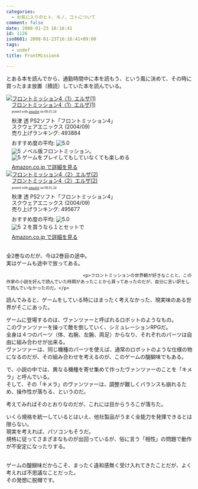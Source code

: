 ```yaml
---
categories:
  - お気に入りのヒト、モノ、コトについて
comment: false
date: 2008-01-23 16:16:41
id: 1126
iso8601: 2008-01-23T16:16:41+09:00
tags:
  - undef
title: FrontMission4

---
```


<div class="entry-body">
                                 <p>とある本を読んでから、通勤時間中に本を読もう、という風に決めて、その時に買ったまま放置（積読）していた本を読んでいる。</p>

<div class="amazlet-box" style="margin-bottom:0px;"><div class="amazlet-image" style="float:left;"><a href="http://www.amazon.co.jp/exec/obidos/ASIN/4757512899/nqounet-22/ref=nosim/" name="amazletlink" target="_blank" id="amazletlink"><img src="http://images-jp.amazon.com/images/G/09/icons/books/comingsoon_books.gif" alt="フロントミッション4〈1〉エルザ(1)" style="border: none;" /></a></div><div class="amazlet-info" style="float:left;margin-left:15px;line-height:120%"><div class="amazlet-name" style="margin-bottom:10px;line-height:120%"><a href="http://www.amazon.co.jp/exec/obidos/ASIN/4757512899/nqounet-22/ref=nosim/" name="amazletlink" target="_blank" id="amazletlink">フロントミッション4〈1〉エルザ(1)</a><div class="amazlet-powered-date" style="font-size:7pt;margin-top:5px;font-family:verdana;line-height:120%">posted with <a href="http://app.amazlet.com/amazlet/" title="フロントミッション4〈1〉エルザ(1)" target="_blank">amazlet</a> on 08.01.24</div></div><div class="amazlet-detail">秋津 透 PS2ソフト「フロントミッション4」 <br />スクウェアエニックス (2004/09)<br />売り上げランキング: 493884<br /></div><div class="amazlet-review" style="margin-top:10px; margin-bottom:10px"><div class="amazlet-review-average" style="margin-bottom:5px">おすすめ度の平均: <img src="http://images-jp.amazon.com/images/G/09/x-locale/common/customer-reviews/stars-5-0.gif" alt="5.0" /></div><img src="http://images-jp.amazon.com/images/G/09/x-locale/common/customer-reviews/stars-5-0.gif" alt="5" /> ノベル版フロントミッション。<br /><img src="http://images-jp.amazon.com/images/G/09/x-locale/common/customer-reviews/stars-5-0.gif" alt="5" /> ゲームをプレイしてもしていなくても楽しめる<br /></div><div class="amazlet-link" style="margin-top: 5px"><a href="http://www.amazon.co.jp/exec/obidos/ASIN/4757512899/nqounet-22/ref=nosim/" name="amazletlink" target="_blank" id="amazletlink">Amazon.co.jp で詳細を見る</a></div></div><div class="amazlet-footer" style="clear: left"></div></div>

<div class="amazlet-box" style="margin-bottom:0px;"><div class="amazlet-image" style="float:left;"><a href="http://www.amazon.co.jp/exec/obidos/ASIN/4757512902/nqounet-22/ref=nosim/" name="amazletlink" target="_blank" id="amazletlink"><img src="http://images-jp.amazon.com/images/G/09/icons/books/comingsoon_books.gif" alt="フロントミッション4〈2〉エルザ(2)" style="border: none;" /></a></div><div class="amazlet-info" style="float:left;margin-left:15px;line-height:120%"><div class="amazlet-name" style="margin-bottom:10px;line-height:120%"><a href="http://www.amazon.co.jp/exec/obidos/ASIN/4757512902/nqounet-22/ref=nosim/" name="amazletlink" target="_blank" id="amazletlink">フロントミッション4〈2〉エルザ(2)</a><div class="amazlet-powered-date" style="font-size:7pt;margin-top:5px;font-family:verdana;line-height:120%">posted with <a href="http://app.amazlet.com/amazlet/" title="フロントミッション4〈2〉エルザ(2)" target="_blank">amazlet</a> on 08.01.24</div></div><div class="amazlet-detail">秋津 透 PS2ソフト「フロントミッション4」 <br />スクウェアエニックス (2004/09)<br />売り上げランキング: 495677<br /></div><div class="amazlet-review" style="margin-top:10px; margin-bottom:10px"><div class="amazlet-review-average" style="margin-bottom:5px">おすすめ度の平均: <img src="http://images-jp.amazon.com/images/G/09/x-locale/common/customer-reviews/stars-5-0.gif" alt="5.0" /></div><img src="http://images-jp.amazon.com/images/G/09/x-locale/common/customer-reviews/stars-5-0.gif" alt="5" /> ２を買うなら１とセットで<br /></div><div class="amazlet-link" style="margin-top: 5px"><a href="http://www.amazon.co.jp/exec/obidos/ASIN/4757512902/nqounet-22/ref=nosim/" name="amazletlink" target="_blank" id="amazletlink">Amazon.co.jp で詳細を見る</a></div></div><div class="amazlet-footer" style="clear: left"></div></div>

<p><br />
全2巻なのだが、今は2巻目の途中。<br />
実はゲームも途中で放ってある。<br /></p>
                              
                                 <p>フロントミッションの世界観が好きなことと、この作家の小説を好んで読んでいた時期があったことから買ってあったのだが、自分に言い訳をして読んでいなかったのだ。</p>

<p>読んでみると、ゲームをしている時にはまったく考えなかった、現実味のある世界がそこにあった。</p>

<p>ゲームに登場するのは、ヴァンツァーと呼ばれるロボットのようなもの。<br />
このヴァンツァーを操って敵を倒していく、シミュレーションRPGだ。<br />
全身は４つのパーツ（体、右腕、左腕、両足）からなり、それぞれのパーツは自由に組み合わせが出来る。<br />
ヴァンツァーは、同じ機種のパーツを使えば、通常のロボットのような仕様の物になるのだが、その組み合わせを考えるのが、このゲームの醍醐味でもある。</p>

<p>で、小説の中では、異なる機種を寄せ集めて作ったヴァンツァーのことを「キメラ」と呼んでいる。<br />
そして、その「キメラ」のヴァンツァーは、調整が難しくバランスも崩れるため、操作性が落ちる、というのだ。</p>

<p>考えてみればそのとおりなのだが、これには目からうろこが落ちた。</p>

<p>いくら規格を統一しているとはいえ、他社製品がうまく全能力を発揮できるとは限らない。<br />
現実を考えれば、パソコンもそうだ。<br />
規格に従ってさまざまなものが出回っているが、俗に言う「相性」の問題で動作が不安定になったりする。</p>

<p><br />
ゲームの醍醐味だからこそ、まったく違和感無く受け入れてきたことだが、よく考えれば不思議なことだった。<br />
その発想に脱帽です。<br /></p>
                              </div>
    	